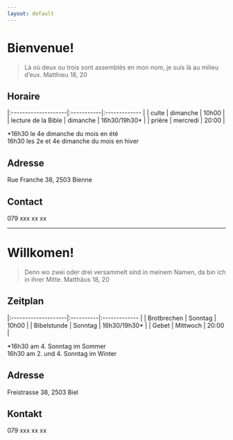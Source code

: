 ```yaml
---
layout: default
---
```


# Bienvenue!

> Là où deux ou trois sont assemblés en mon nom, je suis là au milieu d’eux.
> Matthieu 18, 20

## Horaire

|:--------------------|:-----------|:------------- |
| culte               | dimanche   | 10h00         |
| lecture de la Bible | dimanche   | 16h30/19h30*  |
| prière              | mercredi   | 20:00         |

*16h30 le 4e dimanche du mois en été\
16h30 les 2e et 4e dimanche du mois en hiver

## Adresse
Rue Franche 38, 2503 Bienne

## Contact
079 xxx xx xx

* * *

# Willkomen!

> Denn wo zwei oder drei versammelt sind in meinem Namen, da bin ich in ihrer Mitte.
> Matthäus 18, 20

## Zeitplan

|:--------------------|:----------|:------------- |
| Brotbrechen         | Sonntag   | 10h00         |
| Bibelstunde         | Sonntag   | 16h30/19h30*  |
| Gebet               | Mittwoch  | 20:00         |

*16h30 am 4. Sonntag im Sommer\
16h30 am 2. und 4. Sonntag im Winter

## Adresse
Freistrasse 38, 2503 Biel

## Kontakt
079 xxx xx xx
